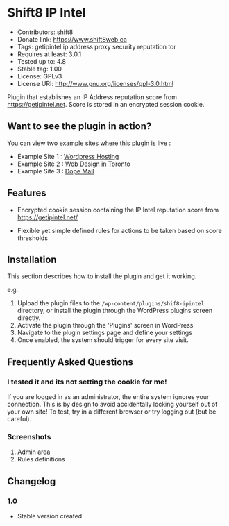 # Shift8 IP Intel 
* Contributors: shift8
* Donate link: https://www.shift8web.ca
* Tags: getipintel ip address proxy security reputation tor
* Requires at least: 3.0.1
* Tested up to: 4.8
* Stable tag: 1.00
* License: GPLv3
* License URI: http://www.gnu.org/licenses/gpl-3.0.html

Plugin that establishes an IP Address reputation score from https://getipintel.net. Score is stored in an encrypted session cookie.

## Want to see the plugin in action?

You can view two example sites where this plugin is live :

- Example Site 1 : [Wordpress Hosting](https://www.stackstar.com "Wordpress Hosting")
- Example Site 2 : [Web Design in Toronto](https://www.shift8web.ca "Web Design in Toronto")
- Example Site 3 : [Dope Mail](https://dopemail.com "Buy weed online")

## Features 

- Encrypted cookie session containing the IP Intel reputation score from https://getipintel.net/

- Flexible yet simple defined rules for actions to be taken based on score thresholds


## Installation 

This section describes how to install the plugin and get it working.

e.g.

1. Upload the plugin files to the `/wp-content/plugins/shif8-ipintel` directory, or install the plugin through the WordPress plugins screen directly.
2. Activate the plugin through the 'Plugins' screen in WordPress
3. Navigate to the plugin settings page and define your settings
3. Once enabled, the system should trigger for every site visit.

## Frequently Asked Questions 

### I tested it and its not setting the cookie for me!

If you are logged in as an administrator, the entire system ignores your connection. This is by design to avoid accidentally locking yourself out of your own site! To test, try in a different browser or try logging out (but be careful).

### Screenshots 

1. Admin area 
2. Rules definitions

## Changelog 

### 1.0 
* Stable version created

